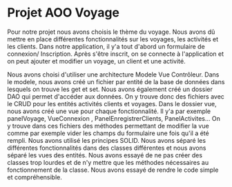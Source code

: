 # Projet AOO Voyage



Pour notre projet nous avons choisis le thème du voyage. Nous avons dû mettre en place différentes fonctionnalités sur les voyages, les activités et les clients. Dans notre application, il y'a tout d'abord un formulaire de connexion/ Inscription. Après s'être inscrit, on se connecte à l'application et on peut ajouter et modifier un voyage, un client et une activité.

Nous avons choisi d'utiliser une architecture Modele Vue Contrôleur. Dans le modele, nous avons créé un fichier par entité de la base de données dans lesquels on trouve les get et set. Nous avons également créé un dossier DAO qui permet d'accéder aux données. On y trouve donc des fichiers avec le CRUD pour les entités activités clients et voyages. Dans le dossier vue, nous avons créé une vue pour chaque fonctionnalité. Il y'a par exemple panelVoyage, VueConnexion , PanelEnregistrerClients, PanelActivites... On y trouve dans ces fichiers des méthodes permettant de modifier la vue comme par exemple vider les champs du formulaire une fois qu'il a été rempli. 
Nous avons utilisé les principes SOLID. Nous avons séparé les différentes fonctionnalités dans des classes différentes et nous avons séparé les vues des entités. Nous avons essayé de ne pas créer des classes trop lourdes et de n'y mettre que les méthodes nécessaires au fonctionnement de la classe. Nous avons essayé de rendre le code simple et compréhensible.


